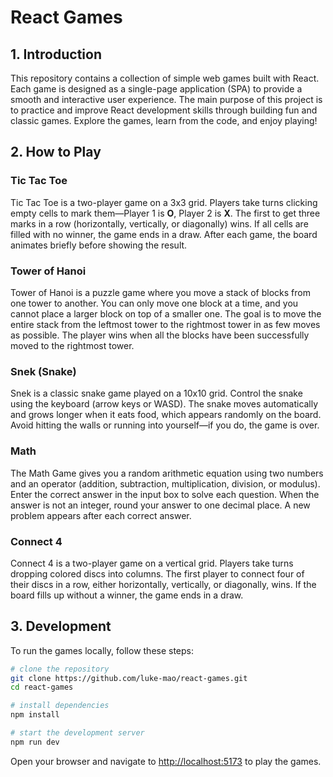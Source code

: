 # React Games

## 1. Introduction

This repository contains a collection of simple web games built with React. Each game is designed as a single-page application (SPA) to provide a smooth and interactive user experience. The main purpose of this project is to practice and improve React development skills through building fun and classic games. Explore the games, learn from the code, and enjoy playing!

## 2. How to Play

### Tic Tac Toe

Tic Tac Toe is a two-player game on a 3x3 grid. Players take turns clicking empty cells to mark them—Player 1 is **O**, Player 2 is **X**. The first to get three marks in a row (horizontally, vertically, or diagonally) wins. If all cells are filled with no winner, the game ends in a draw. After each game, the board animates briefly before showing the result.

### Tower of Hanoi

Tower of Hanoi is a puzzle game where you move a stack of blocks from one tower to another. You can only move one block at a time, and you cannot place a larger block on top of a smaller one. The goal is to move the entire stack from the leftmost tower to the rightmost tower in as few moves as possible. The player wins when all the blocks have been successfully moved to the rightmost tower.

### Snek (Snake)

Snek is a classic snake game played on a 10x10 grid. Control the snake using the keyboard (arrow keys or WASD). The snake moves automatically and grows longer when it eats food, which appears randomly on the board. Avoid hitting the walls or running into yourself—if you do, the game is over.

### Math

The Math Game gives you a random arithmetic equation using two numbers and an operator (addition, subtraction, multiplication, division, or modulus). Enter the correct answer in the input box to solve each question. When the answer is not an integer, round your answer to one decimal place. A new problem appears after each correct answer.

### Connect 4

Connect 4 is a two-player game on a vertical grid. Players take turns dropping colored discs into columns. The first player to connect four of their discs in a row, either horizontally, vertically, or diagonally, wins. If the board fills up without a winner, the game ends in a draw.

## 3. Development

To run the games locally, follow these steps:

```bash
# clone the repository
git clone https://github.com/luke-mao/react-games.git
cd react-games

# install dependencies
npm install

# start the development server
npm run dev
```

Open your browser and navigate to [http://localhost:5173](http://localhost:5173) to play the games.
